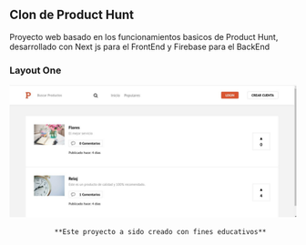 ## Clon de Product Hunt 

Proyecto web basado en los funcionamientos basicos de Product Hunt, desarrollado con Next js para el FrontEnd y Firebase para el BackEnd

### Layout One
![Imagen 1](https://github.com/Crusiris/clonproducthunt/blob/master/public/static/img/productHunt.jpg "Imagen A de la aplicacion")



               **Este proyecto a sido creado con fines educativos**